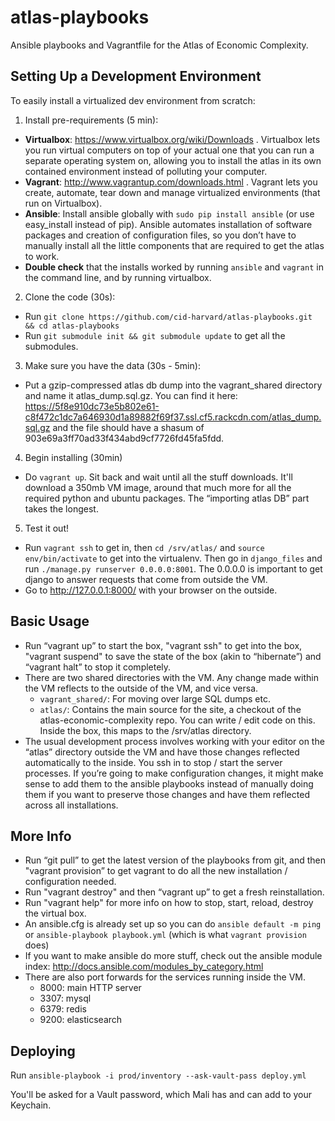 atlas-playbooks
===============

Ansible playbooks and Vagrantfile for the Atlas of Economic Complexity.

Setting Up a Development Environment
------------------------------------

To easily install a virtualized dev environment from scratch:

1. Install pre-requirements (5 min):
  - **Virtualbox**: https://www.virtualbox.org/wiki/Downloads . Virtualbox lets
  you run virtual computers on top of your actual one that you can run a
  separate operating system on, allowing you to install the atlas in its own
  contained environment instead of polluting your computer.
  - **Vagrant**: http://www.vagrantup.com/downloads.html . Vagrant lets you
  create, automate, tear down and manage virtualized environments (that run on Virtualbox).
  - **Ansible**: Install ansible globally with `sudo pip install ansible` (or use easy_install
  instead of pip). Ansible automates installation of software packages and
  creation of configuration files, so you don’t have to manually install
  all the little components that are required to get the atlas to work.
  - **Double check** that the installs worked by running `ansible` and `vagrant` in
  the command line, and by running virtualbox.

2. Clone the code (30s):
  - Run `git clone https://github.com/cid-harvard/atlas-playbooks.git && cd atlas-playbooks`
  - Run `git submodule init && git submodule update` to get all the submodules. 

3. Make sure you have the data (30s - 5min):
  - Put a gzip-compressed atlas db dump into the vagrant_shared directory and
  name it atlas_dump.sql.gz. You can find it here:
  https://5f8e910dc73e5b802e61-c8f472c1dc7a646930d1a89882f69f37.ssl.cf5.rackcdn.com/atlas_dump.sql.gz
  and the file should have a shasum of 903e69a3ff70ad33f434abd9cf7726fd45fa5fdd.

4. Begin installing (30min)
  - Do `vagrant up`. Sit back and wait until all the stuff downloads. It'll download a 350mb VM
  image, around that much more for all the required python and ubuntu packages.
  The “importing atlas DB” part takes the longest.

5. Test it out!
  - Run `vagrant ssh` to get in, then `cd /srv/atlas/` and `source
  env/bin/activate` to get into the virtualenv. Then go in `django_files` and
  run `./manage.py runserver 0.0.0.0:8001`. The 0.0.0.0 is important to get
  django to answer requests that come from outside the VM.
  - Go to http://127.0.0.1:8000/ with your browser on the outside.

Basic Usage
-----------
- Run “vagrant up” to start the box, "vagrant ssh" to get into the box,
  "vagrant suspend" to save the state of the box (akin to “hibernate”) and
  “vagrant halt” to stop it completely.
- There are two shared directories with the VM. Any change made within the VM
  reflects to the outside of the VM, and vice versa.
    * `vagrant_shared/`: For moving over large SQL dumps etc.
    * `atlas/`: Contains the main source for the site, a checkout of the
      atlas-economic-complexity repo. You can write / edit code on this. Inside
      the box, this maps to the /srv/atlas directory.
- The usual development process involves working with your editor on the
  “atlas” directory outside the VM and have those changes reflected
  automatically to the inside. You ssh in to stop / start the server processes.
  If you’re going to make configuration changes, it might make sense to add
  them to the ansible playbooks instead of manually doing them if you want to
  preserve those changes and have them reflected across all installations.

More Info
---------
- Run “git pull” to get the latest version of the playbooks from git, and then "vagrant provision” to get vagrant to do all the new installation / configuration needed.
- Run "vagrant destroy" and then “vagrant up” to get a fresh reinstallation.
- Run "vagrant help" for more info on how to stop, start, reload, destroy the virtual box.
- An ansible.cfg is already set up so you can do `ansible default -m ping` or `ansible-playbook playbook.yml` (which is what `vagrant provision` does)
- If you want to make ansible do more stuff, check out the ansible module index: http://docs.ansible.com/modules_by_category.html
- There are also port forwards for the services running inside the VM.
    * 8000: main HTTP server
    * 3307: mysql
    * 6379: redis
    * 9200: elasticsearch

<!--
- Make sure you have an ssh-agent running (check with `ps aux | grep
  ssh-agent`) and add your github ssh key with `ssh-add ~/.ssh/key_name.rsa`.
  Ssh-agent lets you use your local ssh keys in the remote server. This allows
  you to do a “git clone” on the virtual box even though your ssh keys are not
  there. To learn more about ssh-agent, read this guide
  (https://help.github.com/articles/using-ssh-agent-forwarding)
  -->

Deploying
---------
Run `ansible-playbook -i prod/inventory --ask-vault-pass deploy.yml`

You'll be asked for a Vault password, which Mali has and can add to your Keychain.
